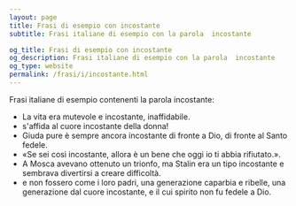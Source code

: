 ```yaml
---
layout: page
title: Frasi di esempio con incostante 
subtitle: Frasi italiane di esempio con la parola  incostante

og_title: Frasi di esempio con incostante 
og_description: Frasi italiane di esempio con la parola  incostante
og_type: website
permalink: /frasi/i/incostante.html
---
```


Frasi italiane di esempio contenenti la parola incostante:


- La vita era mutevole e incostante, inaffidabile.
- s'affida al cuore incostante della donna!
- Giuda pure è sempre ancora incostante di fronte a Dio, di fronte al Santo fedele.
- «Se sei così incostante, allora è un bene che oggi io ti abbia rifiutato.».
- A Mosca avevano ottenuto un trionfo, ma Stalin era un tipo incostante e sembrava divertirsi a creare difficoltà.
- e non fossero come i loro padri, una generazione caparbia e ribelle, una generazione dal cuore incostante, e il cui spirito non fu fedele a Dio.
